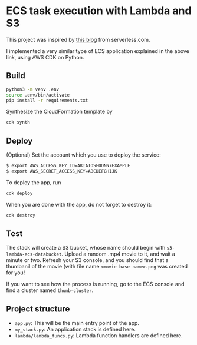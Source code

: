 # ECS task execution with Lambda and S3
This project was inspired by [this blog](https://serverless.com/blog/serverless-application-for-long-running-process-fargate-lambda/) from serverless.com.

I implemented a very similar type of ECS application explained in the above link, using AWS CDK on Python.

## Build
```bash
python3 -m venv .env
source .env/bin/activate
pip install -r requirements.txt
```
Synthesize the CloudFormation template by
```bash
cdk synth
```

## Deploy
(Optional) Set the account which you use to deploy the service:
```bash
$ export AWS_ACCESS_KEY_ID=AKIAIOSFODNN7EXAMPLE
$ export AWS_SECRET_ACCESS_KEY=ABCDEFGHIJK
```
To deploy the app, run
```bash
cdk deploy
```

When you are done with the app, do not forget to destroy it:
```bash
cdk destroy
```

## Test
The stack will create a S3 bucket, whose name should begin with `s3-lambda-ecs-databucket`. Upload a random .mp4 movie to it, and wait a minute or two. Refresh your S3 console, and you should find that a thumbanil of the movie (with file name `<movie base name>.png` was created for you!

If you want to see how the process is running, go to the ECS console and find a cluster named `thumb-cluster`.

## Project structure
  * `app.py`: This will be the main entry point of the app.
  * `my_stack.py`: An application stack is defined here.
  * `lambda/lambda_funcs.py`: Lambda function handlers are defined here.